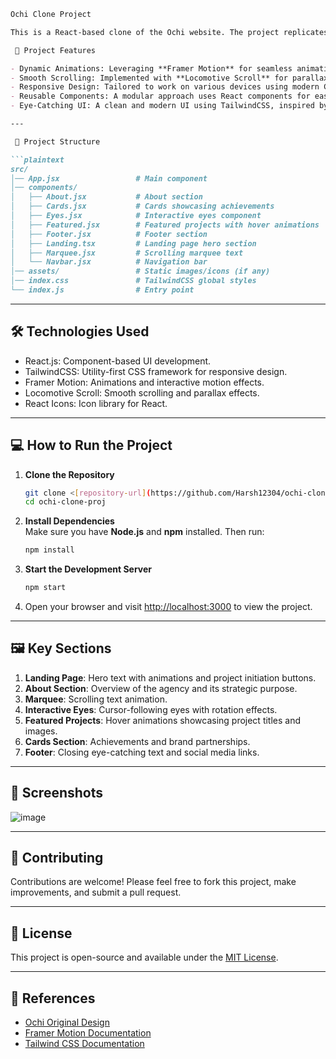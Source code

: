 ```markdown
Ochi Clone Project

This is a React-based clone of the Ochi website. The project replicates key features of the design and functionality of the original site using modern web development tools and frameworks.

 🚀 Project Features

- Dynamic Animations: Leveraging **Framer Motion** for seamless animations.
- Smooth Scrolling: Implemented with **Locomotive Scroll** for parallax effects.
- Responsive Design: Tailored to work on various devices using modern CSS techniques and Tailwind CSS.
- Reusable Components: A modular approach uses React components for easier maintenance.
- Eye-Catching UI: A clean and modern UI using TailwindCSS, inspired by the original Ochi site.

---

 📂 Project Structure

```plaintext
src/
│── App.jsx                 # Main component
│── components/
│   ├── About.jsx           # About section
│   ├── Cards.jsx           # Cards showcasing achievements
│   ├── Eyes.jsx            # Interactive eyes component
│   ├── Featured.jsx        # Featured projects with hover animations
│   ├── Footer.jsx          # Footer section
│   ├── Landing.tsx         # Landing page hero section
│   ├── Marquee.jsx         # Scrolling marquee text
│   └── Navbar.jsx          # Navigation bar
│── assets/                 # Static images/icons (if any)
│── index.css               # TailwindCSS global styles
└── index.js                # Entry point
```

---

## 🛠️ **Technologies Used**

- React.js: Component-based UI development.
- TailwindCSS: Utility-first CSS framework for responsive design.
- Framer Motion: Animations and interactive motion effects.
- Locomotive Scroll: Smooth scrolling and parallax effects.
- React Icons: Icon library for React.

---

## 💻 **How to Run the Project**

1. **Clone the Repository**  
   ```bash
   git clone <[repository-url](https://github.com/Harsh12304/ochi-clone-proj)>
   cd ochi-clone-proj
   ```

2. **Install Dependencies**  
   Make sure you have **Node.js** and **npm** installed. Then run:  
   ```bash
   npm install
   ```

3. **Start the Development Server**  
   ```bash
   npm start
   ```

4. Open your browser and visit [http://localhost:3000](http://localhost:3000) to view the project.

---

## 🖼️ **Key Sections**

1. **Landing Page**: Hero text with animations and project initiation buttons.
2. **About Section**: Overview of the agency and its strategic purpose.
3. **Marquee**: Scrolling text animation.
4. **Interactive Eyes**: Cursor-following eyes with rotation effects.
5. **Featured Projects**: Hover animations showcasing project titles and images.
6. **Cards Section**: Achievements and brand partnerships.
7. **Footer**: Closing eye-catching text and social media links.

---

## 📸 **Screenshots**

![image](https://github.com/user-attachments/assets/487ddbfc-c632-456a-a63f-b6eb6e99bc59)


---

## 🤝 **Contributing**

Contributions are welcome! Please feel free to fork this project, make improvements, and submit a pull request.

---

## 📃 **License**

This project is open-source and available under the [MIT License](LICENSE).

---

## 🔗 **References**

- [Ochi Original Design](https://ochi.design/)
- [Framer Motion Documentation](https://www.framer.com/motion/)
- [Tailwind CSS Documentation](https://tailwindcss.com/)
```

